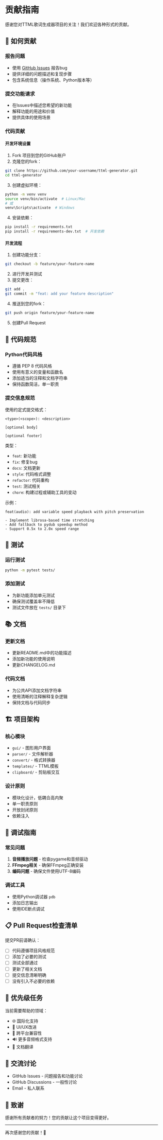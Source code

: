 # 贡献指南

感谢您对TTML歌词生成器项目的关注！我们欢迎各种形式的贡献。

## 🤝 如何贡献

### 报告问题
- 使用 [GitHub Issues](https://github.com/your-username/ttml-generator/issues) 报告bug
- 提供详细的问题描述和复现步骤
- 包含系统信息（操作系统、Python版本等）

### 提交功能请求
- 在Issues中描述您希望的新功能
- 解释功能的用途和价值
- 提供具体的使用场景

### 代码贡献

#### 开发环境设置
1. Fork 项目到您的GitHub账户
2. 克隆您的fork：
```bash
git clone https://github.com/your-username/ttml-generator.git
cd ttml-generator
```

3. 创建虚拟环境：
```bash
python -m venv venv
source venv/bin/activate  # Linux/Mac
# 或
venv\Scripts\activate  # Windows
```

4. 安装依赖：
```bash
pip install -r requirements.txt
pip install -r requirements-dev.txt  # 开发依赖
```

#### 开发流程
1. 创建功能分支：
```bash
git checkout -b feature/your-feature-name
```

2. 进行开发并测试
3. 提交更改：
```bash
git add .
git commit -m "feat: add your feature description"
```

4. 推送到您的fork：
```bash
git push origin feature/your-feature-name
```

5. 创建Pull Request

## 📝 代码规范

### Python代码风格
- 遵循 PEP 8 代码风格
- 使用有意义的变量和函数名
- 添加适当的注释和文档字符串
- 保持函数简洁，单一职责

### 提交信息规范
使用约定式提交格式：
```
<type>(<scope>): <description>

[optional body]

[optional footer]
```

类型：
- `feat`: 新功能
- `fix`: 修复bug
- `docs`: 文档更新
- `style`: 代码格式调整
- `refactor`: 代码重构
- `test`: 测试相关
- `chore`: 构建过程或辅助工具的变动

示例：
```
feat(audio): add variable speed playback with pitch preservation

- Implement librosa-based time stretching
- Add fallback to pydub speedup method
- Support 0.5x to 2.0x speed range
```

## 🧪 测试

### 运行测试
```bash
python -m pytest tests/
```

### 添加测试
- 为新功能添加单元测试
- 确保测试覆盖率不降低
- 测试文件放在 `tests/` 目录下

## 📚 文档

### 更新文档
- 更新README.md中的功能描述
- 添加新功能的使用说明
- 更新CHANGELOG.md

### 代码文档
- 为公共API添加文档字符串
- 使用清晰的注释解释复杂逻辑
- 保持文档与代码同步

## 🏗️ 项目架构

### 核心模块
- `gui/` - 图形用户界面
- `parser/` - 文件解析器
- `convert/` - 格式转换器
- `templates/` - TTML模板
- `clipboard/` - 剪贴板交互

### 设计原则
- 模块化设计，低耦合高内聚
- 单一职责原则
- 开放封闭原则
- 依赖注入

## 🐛 调试指南

### 常见问题
1. **音频播放问题** - 检查pygame和音频驱动
2. **FFmpeg相关** - 确保FFmpeg正确安装
3. **编码问题** - 确保文件使用UTF-8编码

### 调试工具
- 使用Python调试器 `pdb`
- 添加日志输出
- 使用IDE断点调试

## 📋 Pull Request检查清单

提交PR前请确认：
- [ ] 代码遵循项目风格规范
- [ ] 添加了必要的测试
- [ ] 测试全部通过
- [ ] 更新了相关文档
- [ ] 提交信息清晰明确
- [ ] 没有引入不必要的依赖

## 🎯 优先级任务

当前需要帮助的领域：
- 🌐 国际化支持
- 🎨 UI/UX改进
- 📱 跨平台兼容性
- 🔊 更多音频格式支持
- 📖 文档翻译

## 💬 交流讨论

- GitHub Issues - 问题报告和功能讨论
- GitHub Discussions - 一般性讨论
- Email - 私人联系

## 🙏 致谢

感谢所有贡献者的努力！您的贡献让这个项目变得更好。

---

再次感谢您的贡献！🎉